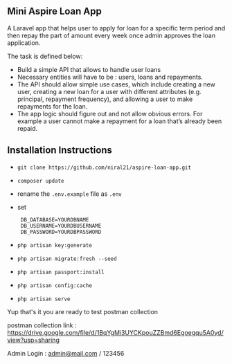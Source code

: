 ## Mini Aspire Loan App

A Laravel app that helps user to apply for loan for a specific term period and then repay the part of amount every week once admin approves the loan application.

The task is defined below:

- Build a simple API that allows to handle user loans
- Necessary entities will have to be : users, loans and repayments.
- The API should allow simple use cases, which include creating a new user, creating a new loan for a user with different attributes (e.g. principal, repayment frequency), and allowing a user to make repayments for the loan.
- The app logic should figure out and not allow obvious errors. For example a user cannot make a repayment for a loan that’s already been repaid.

## Installation Instructions

- `git clone https://github.com/niral21/aspire-loan-app.git`
- `composer update`
- rename the `.env.example` file as `.env`
- set 
    
       DB_DATABASE=YOURDBNAME
       DB_USERNAME=YOURDBUSERNAME
       DB_PASSWORD=YOURDBPASSWORD
      
- `php artisan key:generate`
- `php artisan migrate:fresh --seed`
- `php artisan passport:install`
- `php artisan config:cache`
- `php artisan serve`

Yup that's it you are ready to test postman collection 

postman collection link : https://drive.google.com/file/d/1BqYgMi3UYCKpouZZBmd6Egoegqu5A0yd/view?usp=sharing

Admin Login : admin@mail.com / 123456

